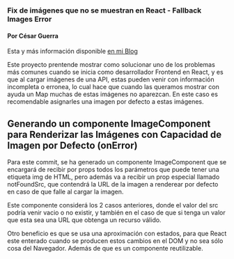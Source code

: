 ### Fix de imágenes que no se muestran en React - Fallback Images Error
#### Por César Guerra
Esta y más información disponible [en mi Blog](https://www.cesarguerra.mx/)

Este proyecto prentende mostrar como solucionar uno de los problemas más comunes cuando se inicia como desarrollador Frontend en React, y es que al cargar imágenes de una API, estas pueden venir con información incompleta o erronea, lo cual hace que cuando las queramos mostrar con ayuda un Map muchas de estas imágenes no aparezcan. En este caso es recomendable asignarles una imagen por defecto a estas imágenes.

## Generando un componente ImageComponent para Renderizar las Imágenes con Capacidad de Imagen por Defecto (onError)
Para este commit, se ha generado un componente ImageComponent que se encargará de recibir por props todos los parámetros que puede tener una etiqueta img de HTML, pero además va a recibir un prop especial llamado notFoundSrc, que contendrá la URL de la imagen a renderear por defecto en caso de que falle al cargar la imagen.

Este componente considerá los 2 casos anteriores, donde el valor del src podría venir vacio o no existir, y también en el caso de que si tenga un valor que esta sea una URL que obtenga un recurso válido.

Otro beneficio es que se usa una aproximación con estados, para que React este enterado cuando se producen estos cambios en el DOM y no sea sólo cosa del Navegador. Además de que es un componente reutilizable.